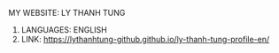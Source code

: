 MY WEBSITE: LY THANH TUNG
1. LANGUAGES: ENGLISH
2. LINK: https://lythanhtung-github.github.io/ly-thanh-tung-profile-en/